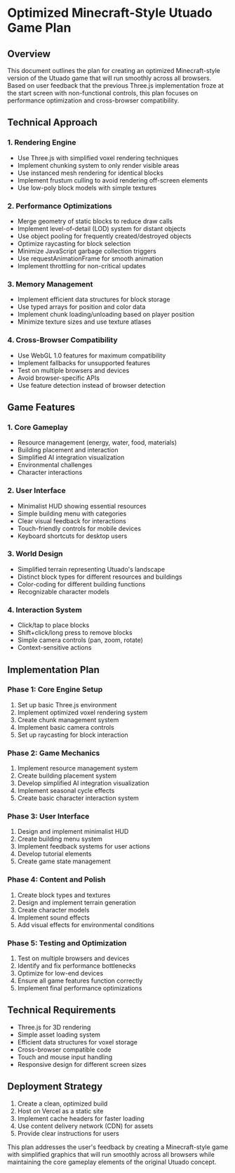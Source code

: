 # Optimized Minecraft-Style Utuado Game Plan

## Overview
This document outlines the plan for creating an optimized Minecraft-style version of the Utuado game that will run smoothly across all browsers. Based on user feedback that the previous Three.js implementation froze at the start screen with non-functional controls, this plan focuses on performance optimization and cross-browser compatibility.

## Technical Approach

### 1. Rendering Engine
- Use Three.js with simplified voxel rendering techniques
- Implement chunking system to only render visible areas
- Use instanced mesh rendering for identical blocks
- Implement frustum culling to avoid rendering off-screen elements
- Use low-poly block models with simple textures

### 2. Performance Optimizations
- Merge geometry of static blocks to reduce draw calls
- Implement level-of-detail (LOD) system for distant objects
- Use object pooling for frequently created/destroyed objects
- Optimize raycasting for block selection
- Minimize JavaScript garbage collection triggers
- Use requestAnimationFrame for smooth animation
- Implement throttling for non-critical updates

### 3. Memory Management
- Implement efficient data structures for block storage
- Use typed arrays for position and color data
- Implement chunk loading/unloading based on player position
- Minimize texture sizes and use texture atlases

### 4. Cross-Browser Compatibility
- Use WebGL 1.0 features for maximum compatibility
- Implement fallbacks for unsupported features
- Test on multiple browsers and devices
- Avoid browser-specific APIs
- Use feature detection instead of browser detection

## Game Features

### 1. Core Gameplay
- Resource management (energy, water, food, materials)
- Building placement and interaction
- Simplified AI integration visualization
- Environmental challenges
- Character interactions

### 2. User Interface
- Minimalist HUD showing essential resources
- Simple building menu with categories
- Clear visual feedback for interactions
- Touch-friendly controls for mobile devices
- Keyboard shortcuts for desktop users

### 3. World Design
- Simplified terrain representing Utuado's landscape
- Distinct block types for different resources and buildings
- Color-coding for different building functions
- Recognizable character models

### 4. Interaction System
- Click/tap to place blocks
- Shift+click/long press to remove blocks
- Simple camera controls (pan, zoom, rotate)
- Context-sensitive actions

## Implementation Plan

### Phase 1: Core Engine Setup
1. Set up basic Three.js environment
2. Implement optimized voxel rendering system
3. Create chunk management system
4. Implement basic camera controls
5. Set up raycasting for block interaction

### Phase 2: Game Mechanics
1. Implement resource management system
2. Create building placement system
3. Develop simplified AI integration visualization
4. Implement seasonal cycle effects
5. Create basic character interaction system

### Phase 3: User Interface
1. Design and implement minimalist HUD
2. Create building menu system
3. Implement feedback systems for user actions
4. Develop tutorial elements
5. Create game state management

### Phase 4: Content and Polish
1. Create block types and textures
2. Design and implement terrain generation
3. Create character models
4. Implement sound effects
5. Add visual effects for environmental conditions

### Phase 5: Testing and Optimization
1. Test on multiple browsers and devices
2. Identify and fix performance bottlenecks
3. Optimize for low-end devices
4. Ensure all game features function correctly
5. Implement final performance optimizations

## Technical Requirements
- Three.js for 3D rendering
- Simple asset loading system
- Efficient data structures for voxel storage
- Cross-browser compatible code
- Touch and mouse input handling
- Responsive design for different screen sizes

## Deployment Strategy
1. Create a clean, optimized build
2. Host on Vercel as a static site
3. Implement cache headers for faster loading
4. Use content delivery network (CDN) for assets
5. Provide clear instructions for users

This plan addresses the user's feedback by creating a Minecraft-style game with simplified graphics that will run smoothly across all browsers while maintaining the core gameplay elements of the original Utuado concept.
